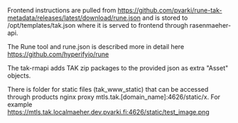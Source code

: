 
Frontend instructions are pulled from https://github.com/pvarki/rune-tak-metadata/releases/latest/download/rune.json and is stored to /opt/templates/tak.json where it is served to frontend through rasenmaeher-api.


The Rune tool and rune.json is described more in detail here https://github.com/hyperifyio/rune


The tak-rmapi adds TAK zip packages to the provided json as extra "Asset" objects.


There is folder for static files (tak_www_static) that can be accessed through products nginx proxy mtls.tak.[domain_name]:4626/static/x. For example https://mtls.tak.localmaeher.dev.pvarki.fi:4626/static/test_image.png
